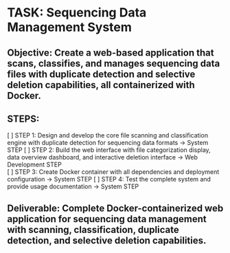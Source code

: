 # TASK: Sequencing Data Management System

## Objective: Create a web-based application that scans, classifies, and manages sequencing data files with duplicate detection and selective deletion capabilities, all containerized with Docker.

## STEPS:
[ ] STEP 1: Design and develop the core file scanning and classification engine with duplicate detection for sequencing data formats → System STEP
[ ] STEP 2: Build the web interface with file categorization display, data overview dashboard, and interactive deletion interface → Web Development STEP  
[ ] STEP 3: Create Docker container with all dependencies and deployment configuration → System STEP
[ ] STEP 4: Test the complete system and provide usage documentation → System STEP

## Deliverable: Complete Docker-containerized web application for sequencing data management with scanning, classification, duplicate detection, and selective deletion capabilities.